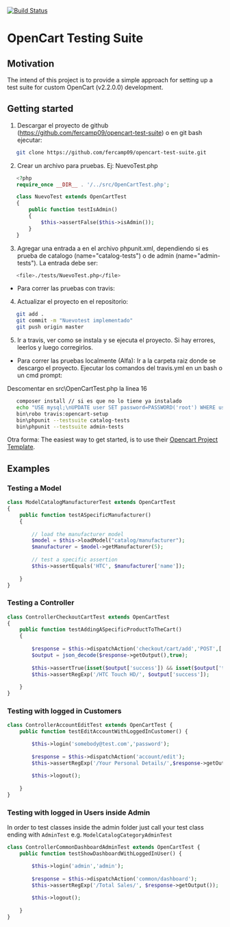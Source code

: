 [![Build Status](https://travis-ci.org/beyondit/opencart-test-suite.svg?branch=master)](https://travis-ci.org/beyondit/opencart-test-suite)

# OpenCart Testing Suite



## Motivation
The intend of this project is to provide a simple approach for setting up a test suite for custom OpenCart (v2.2.0.0) development. 

## Getting started

1. Descargar el proyecto de github (https://github.com/fercamp09/opencart-test-suite) o en git bash ejecutar: 
```bash
   git clone https://github.com/fercamp09/opencart-test-suite.git
```
2. Crear un archivo para pruebas. Ej: NuevoTest.php
```php
   <?php
   require_once __DIR__ . '/../src/OpenCartTest.php';

   class NuevoTest extends OpenCartTest
   {
       public function testIsAdmin()
       {
           $this->assertFalse($this->isAdmin());
       }  
   }
```
3. Agregar una entrada a <testsuite> en el archivo phpunit.xml,
dependiendo si es prueba de catalogo (name="catalog-tests") o de admin (name="admin-tests"). La entrada debe ser:
```bash
   <file>./tests/NuevoTest.php</file>
```
- Para correr las pruebas con travis:

4. Actualizar el proyecto en el repositorio: 
```bash
   git add . 
   git commit -m "Nuevotest implementado"
   git push origin master
```
5. Ir a travis, ver como se instala y se ejecuta el proyecto. Si hay errores, leerlos y luego corregirlos.

- Para correr las pruebas localmente (Alfa): 
Ir a la carpeta raiz donde se descargo el proyecto. Ejecutar los comandos del travis.yml en un bash o un cmd prompt:

Descomentar en src\OpenCartTest.php la linea 16
```bash
   composer install // si es que no lo tiene ya instalado
   echo "USE mysql;\nUPDATE user SET password=PASSWORD('root') WHERE user='root';\nFLUSH PRIVILEGES;\n" | mysql -u root
   bin\robo travis:opencart-setup
   bin\phpunit --testsuite catalog-tests
   bin\phpunit --testsuite admin-tests
```
Otra forma:
The easiest way to get started, is to use their [Opencart Project Template](https://github.com/beyondit/opencart-project-template).
			
## Examples

### Testing a Model

```php
class ModelCatalogManufacturerTest extends OpenCartTest
{	
	public function testASpecificManufacturer()
	{
		
		// load the manufacturer model
		$model = $this->loadModel("catalog/manufacturer");
		$manufacturer = $model->getManufacturer(5);		
		
		// test a specific assertion
		$this->assertEquals('HTC', $manufacturer['name']);
		
	}	
}
```

### Testing a Controller
```php
class ControllerCheckoutCartTest extends OpenCartTest
{	
	public function testAddingASpecificProductToTheCart()
	{
			
		$response = $this->dispatchAction('checkout/cart/add','POST',['product_id' => 28]);
        $output = json_decode($response->getOutput(),true);
        
        $this->assertTrue(isset($output['success']) && isset($output['total']));
        $this->assertRegExp('/HTC Touch HD/', $output['success']);
        
	}	
}
```

### Testing with logged in Customers
```php
class ControllerAccountEditTest extends OpenCartTest {  
    public function testEditAccountWithLoggedInCustomer() {

        $this->login('somebody@test.com','password');
        
        $response = $this->dispatchAction('account/edit');
        $this->assertRegExp('/Your Personal Details/',$response->getOutput());
        
        $this->logout();
        
    }   
}
```

### Testing with logged in Users inside Admin

In order to test classes inside the admin folder just call your test class ending with `AdminTest` e.g. `ModelCatalogCategoryAdminTest`

```php
class ControllerCommonDashboardAdminTest extends OpenCartTest {  
    public function testShowDashboardWithLoggedInUser() {

        $this->login('admin','admin');
        
        $response = $this->dispatchAction('common/dashboard');
        $this->assertRegExp('/Total Sales/', $response->getOutput());
        
        $this->logout();
        
    }   
}
```

